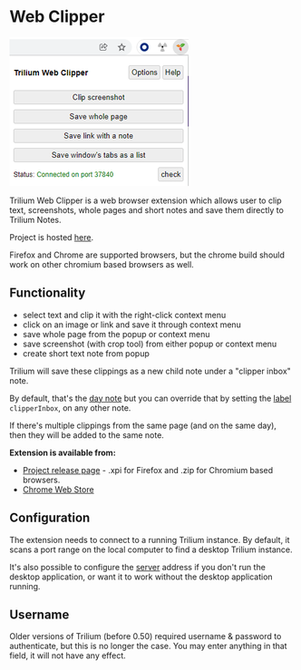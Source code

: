 # Web Clipper
![](Web%20Clipper_image.png)

Trilium Web Clipper is a web browser extension which allows user to clip text, screenshots, whole pages and short notes and save them directly to Trilium Notes.

Project is hosted [here](https://github.com/TriliumNext/web-clipper).

Firefox and Chrome are supported browsers, but the chrome build should work on other chromium based browsers as well.

## Functionality

*   select text and clip it with the right-click context menu
*   click on an image or link and save it through context menu
*   save whole page from the popup or context menu
*   save screenshot (with crop tool) from either popup or context menu
*   create short text note from popup

Trilium will save these clippings as a new child note under a "clipper inbox" note.

By default, that's the [day note](../Advanced%20Usage/Advanced%20Showcases/Day%20Notes.md) but you can override that by setting the [label](../Advanced%20Usage/Attributes.md) `clipperInbox`, on any other note.

If there's multiple clippings from the same page (and on the same day), then they will be added to the same note.

**Extension is available from:**

*   [Project release page](https://github.com/TriliumNext/web-clipper/releases) - .xpi for Firefox and .zip for Chromium based browsers.
*   [Chrome Web Store](https://chromewebstore.google.com/detail/trilium-web-clipper/dfhgmnfclbebfobmblelddiejjcijbjm)

## Configuration

The extension needs to connect to a running Trilium instance. By default, it scans a port range on the local computer to find a desktop Trilium instance.

It's also possible to configure the [server](Server%20Installation.md) address if you don't run the desktop application, or want it to work without the desktop application running.

## Username

Older versions of Trilium (before 0.50) required username & password to authenticate, but this is no longer the case. You may enter anything in that field, it will not have any effect.
